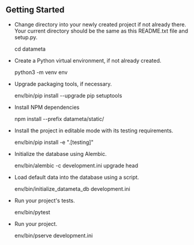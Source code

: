 ## Getting Started

- Change directory into your newly created project if not already there. Your
  current directory should be the same as this README.txt file and setup.py.

    cd datameta

- Create a Python virtual environment, if not already created.

    python3 -m venv env

- Upgrade packaging tools, if necessary.

    env/bin/pip install --upgrade pip setuptools

- Install NPM dependencies

    npm install --prefix datameta/static/

- Install the project in editable mode with its testing requirements.

    env/bin/pip install -e ".[testing]"

- Initialize the database using Alembic.

    env/bin/alembic -c development.ini upgrade head

- Load default data into the database using a script.

    env/bin/initialize_datameta_db development.ini

- Run your project's tests.

    env/bin/pytest

- Run your project.

    env/bin/pserve development.ini

